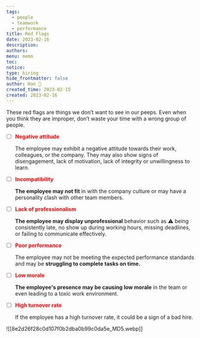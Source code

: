 ```yaml
---
tags:
  - people
  - teamwork
  - performance
title: Red Flags
date: 2023-02-16
description: 
authors: 
menu: memo
toc: 
notice: 
type: hiring
hide_frontmatter: false
author: Han 🐸
created_time: 2023-02-15
created: 2023-02-16
---
```


These red flags are things we don’t want to see in our peeps. Even when you think they are improper, don’t waste your time with a wrong group of people.

- [ ] <span style='color:red'>**Negative attitude**</span>

    The employee may exhibit a negative attitude towards their work, colleagues, or the company. They may also show signs of disengagement, lack of motivation, lack of integrity or unwillingness to learn.

- [ ] <span style='color:red'>**Incompatibility**</span>

    **The employee may not fit** in with the company culture or may have a personality clash with other team members.

- [ ] <span style='color:red'>**Lack of professionalism**</span>

    **The employee may display unprofessional** behavior such as ⚠️ being consistently late, no show up during working hours, missing deadlines, or failing to communicate effectively.

- [ ] <span style='color:red'>**Poor performance**</span>

    The employee may not be meeting the expected performance standards and may be **struggling to complete tasks on time.**

- [ ] <span style='color:red'>**Low morale**</span>

    **The employee's presence may be causing low morale** in the team or even leading to a toxic work environment.

- [ ] <span style='color:red'>**High turnover rate**</span>

    If the employee has a high turnover rate, it could be a sign of a bad hire.


![[8e2d26f28c0d107f0b2dba0b99c0da5e_MD5.webp]]
